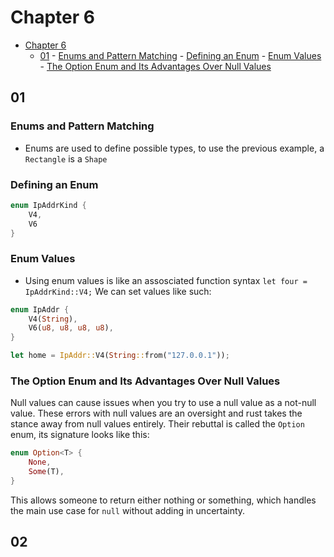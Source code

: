 # Chapter 6

<!--toc:start-->

- [Chapter 6](#chapter-6)
  - [01](#01) - [Enums and Pattern Matching](#enums-and-pattern-matching) - [Defining an Enum](#defining-an-enum) - [Enum Values](#enum-values) - [The Option Enum and Its Advantages Over Null Values](#the-option-enum-and-its-advantages-over-null-values)
  <!--toc:end-->

## 01

### Enums and Pattern Matching

- Enums are used to define possible types, to use the previous example, a `Rectangle` is a `Shape`

### Defining an Enum

```rust
enum IpAddrKind {
    V4,
    V6
}
```

### Enum Values

- Using enum values is like an assosciated function syntax `let four = IpAddrKind::V4;`
  We can set values like such:

```rust
enum IpAddr {
    V4(String),
    V6(u8, u8, u8, u8),
}

let home = IpAddr::V4(String::from("127.0.0.1"));
```

### The Option Enum and Its Advantages Over Null Values

Null values can cause issues when you try to use a null value as a not-null value. These errors with null values are an oversight and rust takes the stance away from null values entirely. Their rebuttal is called the `Option` enum, its signature looks like this:

```rust
enum Option<T> {
    None,
    Some(T),
}
```

This allows someone to return either nothing or something, which handles the main use case for `null` without adding in uncertainty.

## 02
